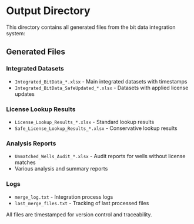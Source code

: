 # Output Directory

This directory contains all generated files from the bit data integration system:

## Generated Files

### Integrated Datasets
- `Integrated_BitData_*.xlsx` - Main integrated datasets with timestamps
- `Integrated_BitData_SafeUpdated_*.xlsx` - Datasets with applied license updates

### License Lookup Results
- `License_Lookup_Results_*.xlsx` - Standard lookup results
- `Safe_License_Lookup_Results_*.xlsx` - Conservative lookup results

### Analysis Reports
- `Unmatched_Wells_Audit_*.xlsx` - Audit reports for wells without license matches
- Various analysis and summary reports

### Logs
- `merge_log.txt` - Integration process logs
- `last_merge_files.txt` - Tracking of last processed files

All files are timestamped for version control and traceability.
